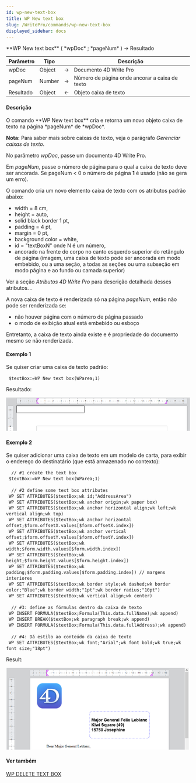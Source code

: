 ```yaml
---
id: wp-new-text-box
title: WP New text box
slug: /WritePro/commands/wp-new-text-box
displayed_sidebar: docs
---
```


<!--REF #_command_.WP New text box.Syntax-->**WP New text box** ( *wpDoc* ; *pageNum* ) -> Resultado<!-- END REF-->
<!--REF #_command_.WP New text box.Params-->
| Parâmetro | Tipo |  | Descrição |
| --- | --- | --- | --- |
| wpDoc | Object | &#8594;  | Documento 4D Write Pro |
| pageNum | Number | &#8594;  | Número de página onde ancorar a caixa de texto |
| Resultado | Object | &#8592; | Objeto caixa de texto |

<!-- END REF-->

#### Descrição 

<!--REF #_command_.WP New text box.Summary-->O comando **WP New text box** cria e retorna um novo objeto caixa de texto na página *pageNum* de *wpDoc*.<!-- END REF-->

**Nota:** Para saber mais sobre caixas de texto, veja o parágrafo *Gerenciar caixas de texto*.

No parâmetro *wpDoc*, passe um documento 4D Write Pro. 

Em *pageNum*, passe o número de página para o qual a caixa de texto deve ser ancorada. Se pageNum < 0 o número de página **1** é usado (não se gera um erro). 

O comando cria um novo elemento caixa de texto com os atributos padrão abaixo:

* width = 8 cm,
* height = auto,
* solid black border 1 pt,
* padding = 4 pt,
* margin = 0 pt,
* background color = white,
* id = "textBoxN" onde N é um número,
* ancorado na frente do corpo no canto esquerdo superior do retângulo de página (imagem, uma caixa de texto pode ser ancorada em modo embebido, ou a uma seção, a todas as seções ou uma subseção em modo página e ao fundo ou camada superior)

Ver a seção *Atributos 4D Write Pro* para descrição detalhada desses atributos. . 

A nova caixa de texto é renderizada só na página *pageNum,* então não pode ser renderizada se:

* não houver página com o número de página passado
* o modo de exibição atual está embebido ou esboço

Entretanto, a caixa de texto ainda existe e é propriedade do documento mesmo se não renderizada. 

#### Exemplo 1 

Se quiser criar uma caixa de texto padrão:

```4d
 $textBox:=WP New text box(WParea;1)
```

Resultado:

![](../../assets/en/WritePro/commands/pict6196750.en.png)

#### Exemplo 2 

Se quiser adicionar uma caixa de texto em um modelo de carta, para exibir o endereço do destinatário (que está armazenado no contexto):

```4d
  // #1 create the text box
 $textBox:=WP New text box(WParea;1)
 
  // #2 define some text box attributes
 WP SET ATTRIBUTES($textBox;wk id;"AddressArea")
 WP SET ATTRIBUTES($textBox;wk anchor origin;wk paper box)
 WP SET ATTRIBUTES($textBox;wk anchor horizontal align;wk left;wk vertical align;wk top)
 WP SET ATTRIBUTES($textBox;wk anchor horizontal offset;$form.offsetX.values[$form.offsetX.index])
 WP SET ATTRIBUTES($textBox;wk anchor vertical offset;$form.offsetY.values[$form.offsetY.index])
 WP SET ATTRIBUTES($textBox;wk width;$form.width.values[$form.width.index])
 WP SET ATTRIBUTES($textBox;wk height;$form.height.values[$form.height.index])
 WP SET ATTRIBUTES($textBox;wk padding;$form.padding.values[$form.padding.index]) // margens interiores
 WP SET ATTRIBUTES($textBox;wk border style;wk dashed;wk border color;"Blue";wk border width;"1pt";wk border radius;"10pt")
 WP SET ATTRIBUTES($textBox;wk vertical align;wk center)
 
  // #3: define as fórmulas dentro da caixa de texto
 WP INSERT FORMULA($textBox;Formula(This.data.fullName);wk append)
 WP INSERT BREAK($textBox;wk paragraph break;wk append)
 WP INSERT FORMULA($textBox;Formula(This.data.fullAddress);wk append)
 
  // #4: Dá estilo ao conteúdo da caixa de texto
 WP SET ATTRIBUTES($textBox;wk font;"Arial";wk font bold;wk true;wk font size;"18pt")
```

Result:

![](../../assets/en/WritePro/commands/pict6196766.en.png)

#### Ver também 

[WP DELETE TEXT BOX](wp-delete-text-box.md)  